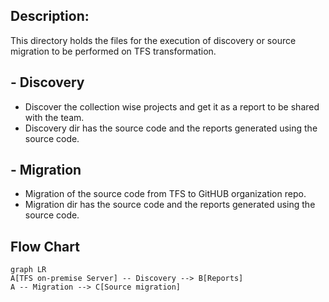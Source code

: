 ## Description:
This directory holds the files for the execution of discovery or source migration to be performed on TFS transformation.

## - Discovery
- Discover the collection wise projects and get it as a report to be shared with the team.
- Discovery dir has the source code and the reports generated using the source code.

## -  Migration
- Migration of the source code from TFS to GitHUB organization repo.
- Migration dir has the source code and the reports generated using the source code.

## Flow Chart

```mermaid
graph LR
A[TFS on-premise Server] -- Discovery --> B[Reports]
A -- Migration --> C[Source migration]
```
